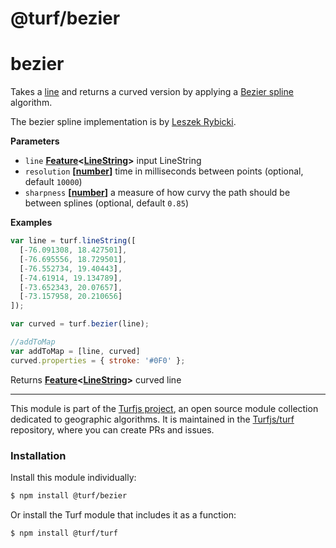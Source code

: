 # @turf/bezier

# bezier

Takes a [line](http://geojson.org/geojson-spec.html#linestring) and returns a curved version
by applying a [Bezier spline](http://en.wikipedia.org/wiki/B%C3%A9zier_spline)
algorithm.

The bezier spline implementation is by [Leszek Rybicki](http://leszek.rybicki.cc/).

**Parameters**

-   `line` **[Feature](http://geojson.org/geojson-spec.html#feature-objects)&lt;[LineString](http://geojson.org/geojson-spec.html#linestring)>** input LineString
-   `resolution` **\[[number](https://developer.mozilla.org/en-US/docs/Web/JavaScript/Reference/Global_Objects/Number)]** time in milliseconds between points (optional, default `10000`)
-   `sharpness` **\[[number](https://developer.mozilla.org/en-US/docs/Web/JavaScript/Reference/Global_Objects/Number)]** a measure of how curvy the path should be between splines (optional, default `0.85`)

**Examples**

```javascript
var line = turf.lineString([
  [-76.091308, 18.427501],
  [-76.695556, 18.729501],
  [-76.552734, 19.40443],
  [-74.61914, 19.134789],
  [-73.652343, 20.07657],
  [-73.157958, 20.210656]
]);

var curved = turf.bezier(line);

//addToMap
var addToMap = [line, curved]
curved.properties = { stroke: '#0F0' };
```

Returns **[Feature](http://geojson.org/geojson-spec.html#feature-objects)&lt;[LineString](http://geojson.org/geojson-spec.html#linestring)>** curved line

<!-- This file is automatically generated. Please don't edit it directly:
if you find an error, edit the source file (likely index.js), and re-run
./scripts/generate-readmes in the turf project. -->

---

This module is part of the [Turfjs project](http://turfjs.org/), an open source
module collection dedicated to geographic algorithms. It is maintained in the
[Turfjs/turf](https://github.com/Turfjs/turf) repository, where you can create
PRs and issues.

### Installation

Install this module individually:

```sh
$ npm install @turf/bezier
```

Or install the Turf module that includes it as a function:

```sh
$ npm install @turf/turf
```
